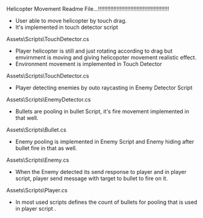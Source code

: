 ﻿
Helicopter Movement Readme File...!!!!!!!!!!!!!!!!!!!!!!!!!!!!!!!!!!!!!!!!!!!!!!



- User able to move helicopter by touch drag.
- It's implemented in touch detector script

Assets\Scripts\TouchDetector.cs

- Player helicopter is still and just rotating according to drag but emvirnment is moving and giving helicopoter movement realistic effect.
- Environment movement is implemented in Touch Detector

Assets\Scripts\TouchDetector.cs

- Player detecting enemies by outo raycasting in Enemy Detector Script

Assets\Scripts\EnemyDetector.cs

- Bullets are pooling in bullet Script, it's fire movement implemented in that well.

Assets\Scripts\Bullet.cs

- Enemy pooling is implemented in Enemy Script and Enemy hiding after bullet fire in that as well.

Assets\Scripts\Enemy.cs


- When the Enemy detected its send response to player and in player script, player send message with target to bullet to fire on it.

Assets\Scripts\Player.cs

- In most used scripts defines the count of bullets for pooling that is used in player script .
